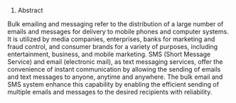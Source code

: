 1.	Abstract

Bulk emailing and messaging refer to the distribution of a large number of emails and messages for delivery to mobile phones and computer systems. It is utilized by media companies, enterprises, banks for marketing and fraud control, and consumer brands for a variety of purposes, including entertainment, business, and mobile marketing. SMS (Short Message Service) and email (electronic mail), as text messaging services, offer the convenience of instant communication by allowing the sending of emails and text messages to anyone, anytime and anywhere. The bulk email and SMS system enhance this capability by enabling the efficient sending of multiple emails and messages to the desired recipients with reliability.
